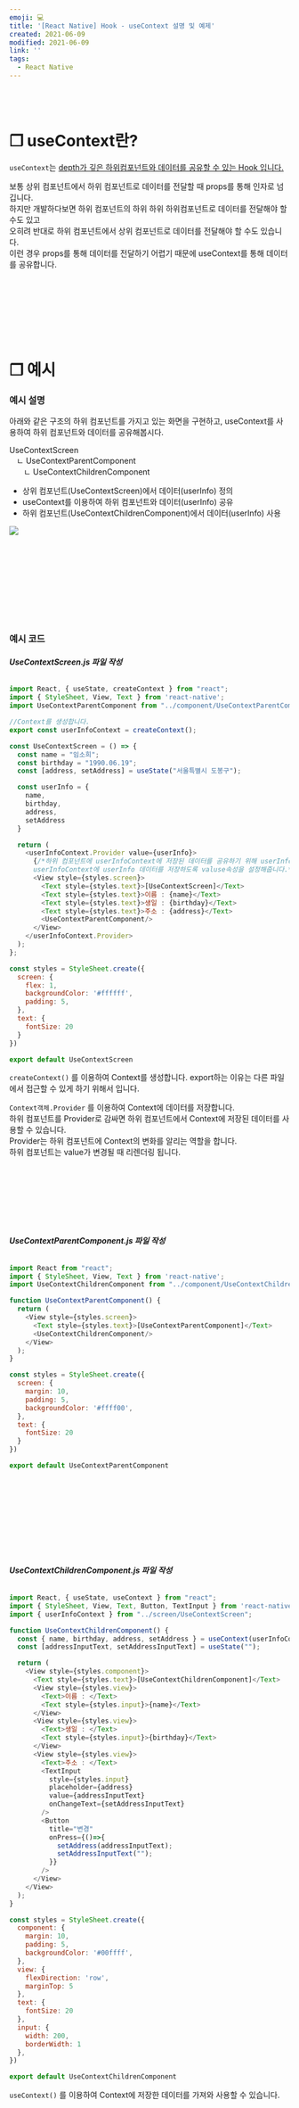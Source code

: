 ```yaml
---
emoji: 💻
title: '[React Native] Hook - useContext 설명 및 예제'
created: 2021-06-09
modified: 2021-06-09
link: ''
tags:
  - React Native
---
```

<br></br>





# **❐ useContext란?**
`useContext`는 <u>depth가 깊은 하위컴포넌트와 데이터를 공유할 수 있는 Hook 입니다.</u>  

보통 상위 컴포넌트에서 하위 컴포넌트로 데이터를 전달할 때 props를 통해 인자로 넘깁니다.  
하지만 개발하다보면 하위 컴포넌트의 하위 하위 하위컴포넌트로 데이터를 전달해야 할 수도 있고  
오히려 반대로 하위 컴포넌트에서 상위 컴포넌트로 데이터를 전달해야 할 수도 있습니다.  
이런 경우 props를 통해 데이터를 전달하기 어렵기 때문에 useContext를 통해 데이터를 공유합니다.
<br></br><br></br><br></br><br></br>





# **❐ 예시**
### **예시 설명**
아래와 같은 구조의 하위 컴포넌트를 가지고 있는 화면을 구현하고, useContext를 사용하여 하위 컴포넌트와 데이터를 공유해봅시다.

UseContextScreen  
ㅤㄴ UseContextParentComponent  
ㅤㅤㄴ UseContextChildrenComponent  

- 상위 컴포넌트(UseContextScreen)에서 데이터(userInfo) 정의
- useContext를 이용하여 하위 컴포넌트와 데이터(userInfo) 공유
- 하위 컴포넌트(UseContextChildrenComponent)에서 데이터(userInfo) 사용  

<div style="max-width:360px; display: block">

![](/assets/react-native-usecontext.gif)

</div>
<br></br><br></br><br></br><br></br>





### **예시 코드**
###### **UseContextScreen.js 파일 작성**
```javascript
import React, { useState, createContext } from "react";
import { StyleSheet, View, Text } from 'react-native';
import UseContextParentComponent from "../component/UseContextParentComponent";

//Context를 생성합니다.
export const userInfoContext = createContext();

const UseContextScreen = () => {
  const name = "임소희";
  const birthday = "1990.06.19";
  const [address, setAddress] = useState("서울특별시 도봉구");

  const userInfo = {
    name,
    birthday,
    address,
    setAddress
  }

  return (
    <userInfoContext.Provider value={userInfo}>
      {/*하위 컴포넌트에 userInfoContext에 저장된 데이터를 공유하기 위해 userInfoContext.Provider로 감싸고,
      userInfoContext에 userInfo 데이터를 저장하도록 valuse속성을 설정해줍니다.*/}
      <View style={styles.screen}>
        <Text style={styles.text}>[UseContextScreen]</Text>
        <Text style={styles.text}>이름 : {name}</Text>
        <Text style={styles.text}>생일 : {birthday}</Text>
        <Text style={styles.text}>주소 : {address}</Text>
        <UseContextParentComponent/>
      </View>
    </userInfoContext.Provider>
  );
};

const styles = StyleSheet.create({
  screen: {
    flex: 1,
    backgroundColor: '#ffffff',
    padding: 5,
  },
  text: {
    fontSize: 20
  }
})

export default UseContextScreen
```
`createContext()` 를 이용하여 Context를 생성합니다.
export하는 이유는 다른 파일에서 접근할 수 있게 하기 위해서 입니다.  

`Context객체.Provider` 를 이용하여 Context에 데이터를 저장합니다.  
하위 컴포넌트를 Provider로 감싸면 하위 컴포넌트에서 Context에 저장된 데이터를 사용할 수 있습니다.  
Provider는 하위 컴포넌트에 Context의 변화를 알리는 역할을 합니다.  
하위 컴포넌트는 value가 변경될 때 리렌더링 됩니다.
<br></br><br></br><br></br><br></br>





###### **UseContextParentComponent.js 파일 작성**
```javascript
import React from "react";
import { StyleSheet, View, Text } from 'react-native';
import UseContextChildrenComponent from "../component/UseContextChildrenComponent";

function UseContextParentComponent() {
  return (
    <View style={styles.screen}>
      <Text style={styles.text}>[UseContextParentComponent]</Text>
      <UseContextChildrenComponent/>
    </View>
  );
}

const styles = StyleSheet.create({
  screen: {
    margin: 10,
    padding: 5,
    backgroundColor: '#ffff00',
  },
  text: {
    fontSize: 20
  }
})

export default UseContextParentComponent
```
<br></br><br></br><br></br><br></br>





###### **UseContextChildrenComponent.js 파일 작성**
```javascript
import React, { useState, useContext } from "react";
import { StyleSheet, View, Text, Button, TextInput } from 'react-native'; 
import { userInfoContext } from "../screen/UseContextScreen";

function UseContextChildrenComponent() {
  const { name, birthday, address, setAddress } = useContext(userInfoContext);
  const [addressInputText, setAddressInputText] = useState("");

  return (
    <View style={styles.component}>
      <Text style={styles.text}>[UseContextChildrenComponent]</Text>
      <View style={styles.view}>
        <Text>이름 : </Text>
        <Text style={styles.input}>{name}</Text>
      </View>
      <View style={styles.view}>
        <Text>생일 : </Text>
        <Text style={styles.input}>{birthday}</Text>
      </View>
      <View style={styles.view}>
        <Text>주소 : </Text>
        <TextInput
          style={styles.input}
          placeholder={address}
          value={addressInputText}
          onChangeText={setAddressInputText}
        />
        <Button
          title="변경"
          onPress={()=>{
            setAddress(addressInputText);
            setAddressInputText("");
          }}
        />
      </View>
    </View>
  );
}

const styles = StyleSheet.create({
  component: {
    margin: 10,
    padding: 5,
    backgroundColor: '#00ffff',
  },
  view: {
    flexDirection: 'row',
    marginTop: 5
  },
  text: {
    fontSize: 20
  },
  input: {
    width: 200,
    borderWidth: 1
  },
})

export default UseContextChildrenComponent
```
`useContext()` 를 이용하여 Context에 저장한 데이터를 가져와 사용할 수 있습니다. 
<br></br><br></br>
